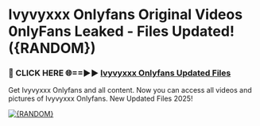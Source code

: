# Ivyvyxxx Onlyfans Original Videos 0nlyFans Leaked - Files Updated! ({RANDOM})

<h3>🔴 CLICK HERE 🌐==►► <a href="https://betterlinks.top/A2PfLJ" rel="nofollow">Ivyvyxxx Onlyfans Updated Files</a></h3>

Get Ivyvyxxx Onlyfans and all content. Now you can access all videos and pictures of Ivyvyxxx Onlyfans. New Updated Files 2025!

[![{RANDOM}](https://i.imgur.com/ppqm5kG.gif)](https://betterlinks.top/A2PfLJ)